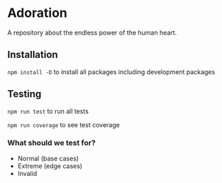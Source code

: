 # Adoration

A repository about the endless power of the human heart.

## Installation

`npm install -D` to install all packages including development packages

## Testing

`npm run test` to run all tests

`npm run coverage` to see test coverage


### What should we test for?
- Normal (base cases)
- Extreme (edge cases)
- Invalid